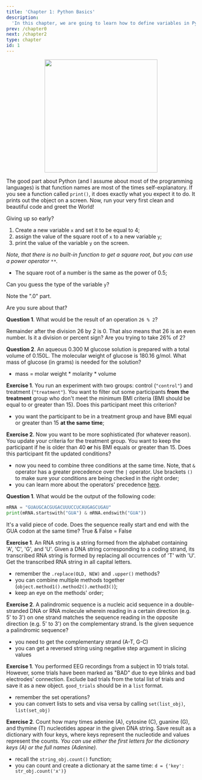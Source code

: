 ```yaml
---
title: 'Chapter 1: Python Basics'
description:
  'In this chapter, we are going to learn how to define variables in Python and what are the main data types.'
prev: /chapter0
next: /chapter2
type: chapter
id: 1
---
```


<exercise id="1" title="Variables and data types" type="slides">

<slides source="chapter1_01_introduction">
</slides>

</exercise>

<exercise id="2" title="Say hello to the world">

<center><img src="imgs/hello_world.jpg" width="300"></center>

The good part about Python (and I assume about most of the programming languages) is that function names are most of the times self-explanatory. If you see a function called `print()`, it does exactly what you expect it to do. It prints out the object on a screen. Now, run your very first clean and beautiful code and greet the World!

<codeblock id="01_01">

Giving up so early?

</codeblock>

</exercise>

<exercise id="3" title="Create your first variable">

1. Create a new variable `x` and set it to be equal to 4;
2. assign the value of the square root of `x` to a new variable `y`;
3. print the value of the variable `y` on the screen.

<i>Note, that there is no built-in function to get a square root, but you can use a power operator `**`.</i>

<codeblock id="01_02">

* The square root of a number is the same as the power of 0.5;

</codeblock>

Can you guess the type of the variable `y`?

<choice>
<opt text="integer">

Note the ".0" part.

</opt>

<opt text="float number" correct="true">


</opt>

<opt text="string">

Are you sure about that?

</opt>
</choice>


</exercise>

<exercise id="4" title="Numeric operations">

**Question 1**. What would be the result of an operation `26 % 2`?

<choice>
<opt text="0.0" correct="true">
Remainder after the division 26 by 2 is 0. That also means that 26 is an even number.
</opt>

<opt text="13.0" >
Is it a division or percent sign?

</opt>

<opt text="0.52">
Are you trying to take 26% of 2?

</opt>
</choice>

**Question 2**. An aqueous 0.300 M glucose solution is prepared with a total volume of 0.150L. The molecular weight of glucose is 180.16 g/mol. What mass of glucose (in grams) is needed for the solution?


<codeblock id="01_03">

* mass = molar weight * molarity * volume

</codeblock>

</exercise>

<exercise id="5" title="Comparisons" type="slides">


<slides source="chapter1_02_comparisons">
</slides>

</exercise>

<exercise id="6" title="Filtering out the participants">

**Exercise 1**. You run an experiment with two groups: control (`"control"`) and treatment (`"treatment"`). You want to filter out some participants **from the treatment**  group who don't meet the minimum BMI criteria (BMI should be equal to or greater than 15). Does this participant meet this criterion?


<codeblock id="01_04">

* you want the participant to be in a treatment group and have BMI equal or greater than 15 **at the same time**;

</codeblock>

**Exercise 2**. Now you want to be more sophisticated (for whatever reason). You update your criteria for the treatment group. You want to keep the participant if he is older than 40 **or** his BMI equals or greater than 15. Does this participant fit the updated conditions?


<codeblock id="01_05">

* now you need to combine three conditions at the same time. Note, that `&` operator has a greater precedence over the `|` operator. Use brackets `()` to make sure your conditions are being checked in the right order;
* you can learn more about the operators' precedence [here](https://docs.python.org/3/reference/expressions.html#operator-precedence).

</codeblock>


</exercise>

<exercise id="7" title="Working with strings" type="slides">


<slides source="chapter1_03_strings">
</slides>

</exercise>

<exercise id="8" title="DNA strings">

**Question 1**. What would be the output of the following code:

```python
mRNA = "GUAUGCACGUGACUUUCCUCAUGAGCUGAU"
print(mRNA.startswith("GUA") & mRNA.endswith("GUA"))
```

<choice>
<opt text="Error" >
It's a valid piece of code.
</opt>

<opt text="True" >
Does the sequence really start and end with the GUA codon at the same time?
</opt>

<opt text="False" correct="true">
True & False = False
</opt>
</choice>

**Exercise 1**. An RNA string is a string formed from the alphabet containing 'A', 'C', 'G', and 'U'. Given a DNA string corresponding to a coding strand, its transcribed RNA string is formed by replacing all occurrences of 'T' with 'U'. Get the transcribed RNA string in all capital letters.

<codeblock id="01_06">

- remember the `.replace(OLD, NEW)` and `.upper()` methods?
- you can combine multiple methods together (`object.method1().method2().method3()`);
- keep an eye on the methods' order;

</codeblock>

**Exercise 2**. A palindromic sequence is a nucleic acid sequence in a double-stranded DNA or RNA molecule wherein reading in a certain direction (e.g. 5' to 3') on one strand matches the sequence reading in the opposite direction (e.g. 5' to 3') on the complementary strand. Is the given sequence a palindromic sequence?

<codeblock id="01_07">

- you need to get the complementary strand (A-T, G-C)
- you can get a reversed string using negative step argument in slicing values

</codeblock>

</exercise>

<exercise id="9" title="Collections" type="slides">


<slides source="chapter1_04_collections">
</slides>

</exercise>


<exercise id="10" title="Exercises with collections">

**Exercise 1**. You performed EEG recordings from a subject in 10 trials total. However, some trials have been marked as "BAD" due to eye blinks and bad electrodes' connection. Exclude bad trials from the total list of trials and save it as a new object. `good_trials` should be in a `list` format.

<codeblock id="01_08">

- remember the set operations?
- you can convert lists to sets and visa versa by calling `set(list_obj)`, `list(set_obj)`

</codeblock>

**Exercise 2**. Count how many times adenine (A), cytosine (C), guanine (G), and thymine (T) nucleotides appear in the given DNA string. Save result as a dictionary with four keys, where keys represent the nucleotide and values represent the counts. *You can use either the first letters for the dictionary keys (A) or the full names (Adenine).*

<codeblock id="01_09">

- recall the `string_obj.count()` function;
- you can count and create a dictionary at the same time: `d = {'key': str_obj.count('x')}`

</codeblock>



</exercise>
